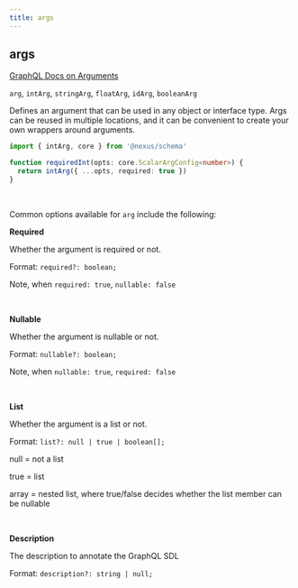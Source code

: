 ```yaml
---
title: args
---
```


## args

[GraphQL Docs on Arguments](https://graphql.org/learn/schema/#arguments)

`arg`, `intArg`, `stringArg`, `floatArg`, `idArg`, `booleanArg`

Defines an argument that can be used in any object or interface type. Args can be reused in multiple locations, and it can be convenient to create your own wrappers around arguments.

```ts
import { intArg, core } from '@nexus/schema'

function requiredInt(opts: core.ScalarArgConfig<number>) {
  return intArg({ ...opts, required: true })
}
```

&nbsp;

Common options available for `arg` include the following:

**Required**

Whether the argument is required or not.

Format: `required?: boolean;`

Note, when `required: true`, `nullable: false`

&nbsp;

**Nullable**

Whether the argument is nullable or not.

Format: `nullable?: boolean;`

Note, when `nullable: true`, `required: false`

&nbsp;

**List**

Whether the argument is a list or not.

Format: `list?: null | true | boolean[];`

null = not a list

true = list

array = nested list, where true/false decides whether the list member can be nullable

&nbsp;

**Description**

The description to annotate the GraphQL SDL

Format: `description?: string | null;`
